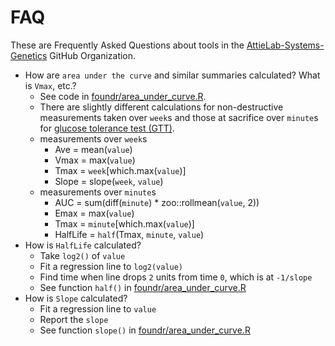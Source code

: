 # FAQ

These are Frequently Asked Questions about tools in the
[AttieLab-Systems-Genetics](https://github/AttieLab-Systems-Genetics)
GitHub Organization.

- How are `area under the curve` and similar summaries calculated? What is `Vmax`, etc.?
  + See code in [foundr/area_under_curve.R](https://github.com/AttieLab-Systems-Genetics/foundr/blob/main/R/area_under_curve.R).
  + There are slightly different calculations for non-destructive measurements taken over `week`s and those at sacrifice over `minute`s for [glucose tolerance test (GTT)](https://www.ncbi.nlm.nih.gov/books/NBK279331/).
  + measurements over `week`s
    + Ave = mean(`value`)
    + Vmax = max(`value`)
    + Tmax = `week`[which.max(`value`)]
    + Slope = slope(`week`, `value`)
  + measurements over `minute`s
    + AUC = sum(diff(`minute`) * zoo::rollmean(`value`, 2))
    + Emax = max(`value`)
    + Tmax = `minute`[which.max(`value`)]
    + HalfLife = `half`(Tmax, `minute`, `value`)
- How is `HalfLife` calculated?
  + Take `log2()` of `value`
  + Fit a regression line to `log2(value)`
  + Find time when line drops `2` units from time `0`, which is at `-1/slope`
  + See function `half()` in [foundr/area_under_curve.R](https://github.com/AttieLab-Systems-Genetics/foundr/blob/main/R/area_under_curve.R)
- How is `Slope` calculated?
  + Fit a regression line to `value`
  + Report the `slope`
  + See function `slope()` in [foundr/area_under_curve.R](https://github.com/AttieLab-Systems-Genetics/foundr/blob/main/R/area_under_curve.R)
  
